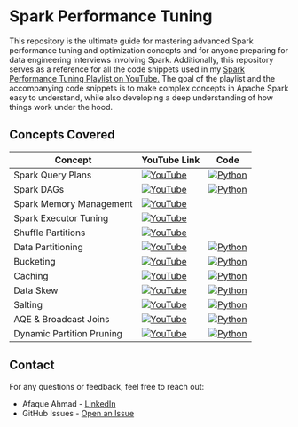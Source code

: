 # Spark Performance Tuning

This repository is the ultimate guide for mastering advanced Spark performance tuning and optimization concepts and for anyone preparing for data engineering interviews involving Spark. Additionally, this repository serves as a reference for all the code snippets used in my [Spark Performance Tuning Playlist on YouTube.](https://www.youtube.com/playlist?list=PLWAuYt0wgRcLCtWzUxNg4BjnYlCZNEVth) The goal of the playlist and the accompanying code snippets is to make complex concepts in Apache Spark easy to understand, while also developing a deep understanding of how things work under the hood.


## Concepts Covered

| Concept             | YouTube Link                                            | Code                                                     |
|---------------------|---------------------------------------------------------|----------------------------------------------------------|
| Spark Query Plans           | [![YouTube](https://img.shields.io/badge/YouTube-red?style=flat-square&logo=youtube)](https://youtu.be/KnUXztKueMU) | [![Python](https://img.shields.io/badge/Code-Python-blue?style=flat-square&logo=python&logoColor=white)](/spark/2_reading_query_plans.ipynb) |
| Spark DAGs           | [![YouTube](https://img.shields.io/badge/YouTube-red?style=flat-square&logo=youtube)](https://youtu.be/O_45zAz1OGk) | [![Python](https://img.shields.io/badge/Code-Python-blue?style=flat-square&logo=python&logoColor=white)](/spark/3_reading_query_DAGs.ipynb) |
| Spark Memory Management           | [![YouTube](https://img.shields.io/badge/YouTube-red?style=flat-square&logo=youtube)](https://youtu.be/sXL1qgrPysg) |  |
| Spark Executor Tuning  | [![YouTube](https://img.shields.io/badge/YouTube-red?style=flat-square&logo=youtube)](https://youtu.be/mA96gUESVZc) |  |
| Shuffle Partitions      | [![YouTube](https://img.shields.io/badge/YouTube-red?style=flat-square&logo=youtube)](https://youtu.be/q1LtBU_ca20) |  |
| Data Partitioning        | [![YouTube](https://img.shields.io/badge/YouTube-red?style=flat-square&logo=youtube)](https://youtu.be/fZndmQasykk) | [![Python](https://img.shields.io/badge/Code-Python-blue?style=flat-square&logo=python&logoColor=white)](/spark/5_0_partitioning.ipynb) |
| Bucketing       | [![YouTube](https://img.shields.io/badge/YouTube-red?style=flat-square&logo=youtube)](https://youtu.be/1kWl6d1yeKA) | [![Python](https://img.shields.io/badge/Code-Python-blue?style=flat-square&logo=python&logoColor=white)](/spark/6_0_bucketing.ipynb) |
| Caching           | [![YouTube](https://img.shields.io/badge/YouTube-red?style=flat-square&logo=youtube)](https://youtu.be/FujwRYkBwM4) | [![Python](https://img.shields.io/badge/Code-Python-blue?style=flat-square&logo=python&logoColor=white)](/spark/4_caching.ipynb) |
| Data Skew                 | [![YouTube](https://img.shields.io/badge/YouTube-red?style=flat-square&logo=youtube)](https://youtu.be/9Ss-_y7njKE) | [![Python](https://img.shields.io/badge/Code-Python-blue?style=flat-square&logo=python&logoColor=white)](/spark/1_data_skew/) |
| Salting                 | [![YouTube](https://img.shields.io/badge/YouTube-red?style=flat-square&logo=youtube)](https://youtu.be/rZGsc5y8AQk) | [![Python](https://img.shields.io/badge/Code-Python-blue?style=flat-square&logo=python&logoColor=white)](/spark/1_data_skew/4_salting.ipynb) |
| AQE & Broadcast Joins                 | [![YouTube](https://img.shields.io/badge/YouTube-red?style=flat-square&logo=youtube)](https://youtu.be/bRjVa7MgsBM) | [![Python](https://img.shields.io/badge/Code-Python-blue?style=flat-square&logo=python&logoColor=white)](/spark/1_data_skew/3_solving_data_skew_aqe_broadcast.ipynb) |
| Dynamic Partition Pruning                 | [![YouTube](https://img.shields.io/badge/YouTube-red?style=flat-square&logo=youtube)](https://youtu.be/s8Z8Gex7VFw) | [![Python](https://img.shields.io/badge/Code-Python-blue?style=flat-square&logo=python&logoColor=white)](/spark/5_1_dynamic_partition_pruning.ipynb) |


## Contact

For any questions or feedback, feel free to reach out:
- Afaque Ahmad - [LinkedIn](https://www.linkedin.com/in/afaque-ahmad-5a5847129/)
- GitHub Issues - [Open an Issue](https://github.com/afaqueahmad7117/spark-experiments/issues)